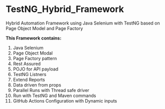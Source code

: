 # TestNG_Hybrid_Framework
Hybrid Automation Framework using Java Selenium with TestNG based on Page Object Model and Page Factory

**This Framework contains:**
1. Java Selenium
2. Page Object Modal
4. Page Factory pattern
3. Rest Assured
4. POJO for API payload
5. TestNG Listners
7. Extend Reports
8. Data driven from props
9. Parallel Runs with Thread safe driver
10. Run with TestNG and Maven commands
11. GitHub Actions Configuration with Dynamic inputs
